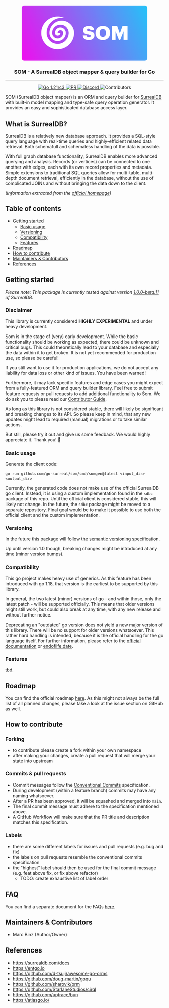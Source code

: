 <br>

<div align="center">
    <img width="400px" src=".github/branding/logo.png" alt="logo">
    <h3>SOM - A SurrealDB object mapper & query builder for Go</h3>
</div>

<hr />

<p align="center">
  <a href="https://go.dev/doc/devel/release">
    <img src="https://img.shields.io/badge/go-1.21rc3-informational" alt="Go 1.21rc3">
  </a>
  <a href="https://github.com/go-surreal/som/actions/workflows/pull_request.yml">
    <img src="https://github.com/go-surreal/som/actions/workflows/pull_request.yml/badge.svg" alt="PR">
  </a>
  <a href="https://discord.gg/surrealdb">
    <img src="https://img.shields.io/discord/902568124350599239?label=discord&color=5a66f6" alt="Discord">
  </a>
  <img src="https://img.shields.io/github/contributors/marcbinz/som" alt="Contributors">
</p>

SOM (SurrealDB object mapper) is an ORM and query builder for [SurrealDB](https://surrealdb.com/) with built-in model
mapping and type-safe query operation generator. It provides an easy and sophisticated database access layer.

## What is SurrealDB?

SurrealDB is a relatively new database approach.
It provides a SQL-style query language with real-time queries and highly-efficient related data retrieval.
Both schemafull and schemaless handling of the data is possible.

With full graph database functionality, SurrealDB enables more advanced querying and analysis.
Records (or vertices) can be connected to one another with edges, each with its own record properties and metadata.
Simple extensions to traditional SQL queries allow for multi-table, multi-depth document retrieval, efficiently 
in the database, without the use of complicated JOINs and without bringing the data down to the client.

*(Information extracted from the [official homepage]((https://surrealdb.com)))*

## Table of contents

* [Getting started](#getting-started)
  * [Basic usage](#basic-usage)
  * [Versioning](#versioning)
  * [Compatibility](#compatibility)
  * [Features](#features)
* [Roadmap](#roadmap)
* [How to contribute](#how-to-contribute)
* [Maintainers & Contributors](#maintainers--contributors)
* [References](#references)

## Getting started

*Please note: This package is currently tested against version 
[1.0.0-beta.11](https://surrealdb.com/releases#v1-0-0-beta-11)
of SurrealDB.*

### Disclaimer

This library is currently considered **HIGHLY EXPERIMENTAL** and under heavy development.

Som is in the stage of (very) early development. While the basic functionality should be working as expected,
there could be unknown and critical bugs. This could theoretically lead to your database and especially 
the data within it to get broken. It is not yet recommended for production use, so please be careful!

If you still want to use it for production applications, we do not accept any liability for data loss 
or other kind of issues. You have been warned!

Furthermore, it may lack specific features and edge cases you might expect from a fully-featured ORM and 
query builder library. Feel free to submit feature requests or pull requests to add additional functionality
to Som. We do ask you to please read our [Contributor Guide](CONTRIBUTING.md).

As long as this library is not considered stable, there will likely be significant and breaking changes to its API.
So please keep in mind, that any new updates might lead to required (manual) migrations or to take similar actions.

But still, please try it out and give us some feedback. We would highly appreciate it. Thank you! 🙏

### Basic usage

Generate the client code:

```
go run github.com/go-surreal/som/cmd/somgen@latest <input_dir> <output_dir>
```

<!--
The package `github.com/go-surreal/som` can be considered an invisible dependency for your project. All it does is to
generate code that lives within your project, but the package itself does not need to be added to the `go.mod` file.
-->

Currently, the generated code does not make use of the official SurrealDB go client.
Instead, it is using a custom implementation found in the `sdbc` package of this repo.
Until the official client is considered stable, this will likely not change.
In the future, the `sdbc` package might be moved to a separate repository.
Final goal would be to make it possible to use both the official client and the custom implementation.

### Versioning

In the future this package will follow the [semantic versioning](https://semver.org) specification.

Up until version 1.0 though, breaking changes might be introduced at any time (minor version bumps).

### Compatibility

This go project makes heavy use of generics. As this feature has been introduced with go 1.18, that version is the 
earliest to be supported by this library.

In general, the two latest (minor) versions of go - and within those, only the latest patch - will be supported 
officially. This means that older versions might still work, but could also break at any time, with any new 
release and without further notice.

Deprecating an "outdated" go version does not yield a new major version of this library. There will be no support for 
older versions whatsoever. This rather hard handling is intended, because it is the official handling for the go 
language itself. For further information, please refer to the
[official documentation](https://go.dev/doc/devel/release#policy) or [endoflife.date](https://endoflife.date/go).

### Features

tbd.

## Roadmap

You can find the official roadmap [here](ROADMAP.md). As this might not always be the full
list of all planned changes, please take a look at the issue section on GitHub as well.

## How to contribute

### Forking

- to contribute please create a fork within your own namespace
- after making your changes, create a pull request that will merge your state into upstream

### Commits & pull requests

- Commit messages follow the [Conventional Commits](https://www.conventionalcommits.org) specification.
- During development (within a feature branch) commits may have any naming whatsoever.
- After a PR has been approved, it will be squashed and merged into `main`.
- The final commit message must adhere to the specification mentioned above.
- A GitHub Workflow will make sure that the PR title and description matches this specification.

### Labels

- there are some different labels for issues and pull requests (e.g. bug and fix)
- the labels on pull requests resemble the conventional commits specification
- the "highest" label should then be used for the final commit message (e.g. feat above fix, or fix above refactor)
  - TODO: create exhaustive list of label order

## FAQ

You can find a separate document for the FAQs [here](FAQ.md).

## Maintainers & Contributors

- Marc Binz (Author/Owner)

## References

- https://surrealdb.com/docs
- https://entgo.io
- https://github.com/d-tsuji/awesome-go-orms
- https://github.com/doug-martin/goqu
- https://github.com/sharovik/orm
- https://github.com/StarlaneStudios/cirql
- https://github.com/uptrace/bun
- https://atlasgo.io/
